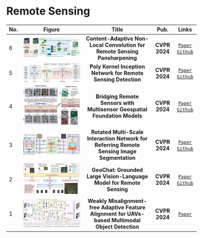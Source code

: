 # Remote Sensing

|No.   |Figure   |Title   |Pub.  |Links|
|-----|:-----:|:-----:|:-----:|:---:|
|6|![rspan](IM/rspan.png)|__Content-Adaptive Non-Local Convolution for Remote Sensing Pansharpening__|__CVPR 2024__|[`Paper`](https://openaccess.thecvf.com/content/CVPR2024/papers/Duan_Content-Adaptive_Non-Local_Convolution_for_Remote_Sensing_Pansharpening_CVPR_2024_paper.pdf) [`Github`](https://github.com/duanyll/CANConv)|
|5|![pkinet](IM/pkinet.png)|__Poly Kernel Inception Network for Remote Sensing Detection__|__CVPR 2024__|[`Paper`](https://openaccess.thecvf.com/content/CVPR2024/papers/Cai_Poly_Kernel_Inception_Network_for_Remote_Sensing_Detection_CVPR_2024_paper.pdf) [`Github`](https://github.com/NUST-Machine-Intelligence-Laboratory/PKINet)|
|4|![msgfm](IM/msgfm.png)|__Bridging Remote Sensors with Multisensor Geospatial Foundation Models__|__CVPR 2024__|[`Paper`](https://openaccess.thecvf.com/content/CVPR2024/papers/Han_Bridging_Remote_Sensors_with_Multisensor_Geospatial_Foundation_Models_CVPR_2024_paper.pdf) [`Github`](https://github.com/boranhan/Geospatial_Foundation_Models)|
|3|![RMSIN](IM/RMSIN.png)|__Rotated Multi-Scale Interaction Network for Referring Remote  Sensing Image Segmentation__|__CVPR 2024__|[`Paper`](https://openaccess.thecvf.com/content/CVPR2024/papers/Liu_Rotated_Multi-Scale_Interaction_Network_for_Referring_Remote_Sensing_Image_Segmentation_CVPR_2024_paper.pdf) [`Github`](https://github.com/Lsan2401/RMSIN)|
|2|![geochat](IM/geochat.png)|__GeoChat: Grounded Large Vision-Language Model for Remote Sensing__|__CVPR 2024__|[`Paper`](https://arxiv.org/pdf/2311.15826) [`Github`](https://github.com/mbzuai-oryx/geochat)|
|1|![CSOM](IM/CSOM.png)|__Weakly Misalignment-free Adaptive Feature Alignment for UAVs-based  Multimodal Object Detection__|__CVPR 2024__|[`Paper`](https://openaccess.thecvf.com/content/CVPR2024/papers/Chen_Weakly_Misalignment-free_Adaptive_Feature_Alignment_for_UAVs-based_Multimodal_Object_Detection_CVPR_2024_paper.pdf)|

